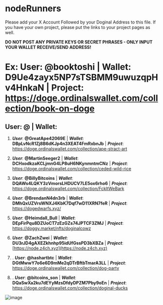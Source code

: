 # nodeRunners
Please add your X Account Followed by your Doginal Address to this file. If you have your own project, please put the links to your project pages as well.

**DO NOT POST ANY PRIVATE KEYS OR SECRET PHRASES - ONLY INPUT YOUR WALLET RECEIVE/SEND ADDRESS!**

# Ex: User: @booktoshi | Wallet: D9Ue4zayx5NP7sTSBMM9uwuzqpHv4HnkaN | Project: https://doge.ordinalswallet.com/collection/book-on-doge

## User: @          | Wallet: 

1. ***User***: **@GreatApe42069E** | ***Wallet***: **DBpLvNcR1Zj8B6dKJp4n3XEAT4FmRxbnJb** | ***Project***: https://doge.ordinalswallet.com/collection/ape-stract-art

2. ***User***: **@MartinSeeger2** | ***Wallet***: **DCHxodkzaKCLjmnG4LP8uH6NKynmntmCNz** | ***Project***: https://doge.ordinalswallet.com/collection/ceded-wild-rice

3. ***User***: **@BillyBitcoins** | ***Wallet***: **DQAWs4LQKY3zVmorsLHDUCV7LE5ox6rho6** | ***Project***: https://doge.ordinalswallet.com/collection/FckItWeBark

4. ***User***: **@BrendanN4dn3rb** | ***Wallet***: **DMhQxUZVrsWNXJ4KbK7Dqf7wD11XRN7feR** | ***Project***: https://dogedwarfs.xyz/

5.  ***User***: **@Heimdall_Bull** | ***Wallet***: **DEpFirPqu8DZUoCT7zEzGZs74JPTCF3ZMJ** | ***Project***: https://doggy.market/nfts/doginalcowz

6.  ***User***: **@ZachZwei** | ***Wallet***: **DU3rJD4gAXEZkhnhp95idUfGssPD3bXBZa** | ***Project***: [https://node.z4ch.xyz](https://node.z4ch.xyz)

7.  . ***User***: **@hashartbtc** | ***Wallet***: **DGtMwwY7o6e6D9mMe2qDTrBftbTmarA3LL** | ***Project***: https://doge.ordinalswallet.com/collection/dog-party

8.  . ***User***: **@bitcoins_son** | ***Wallet***: **DQaSwXa2ku7dEYyMzsDfdyDPZM7Pby9oEn** | ***Project***: https://doge.ordinalswallet.com/collection/doginal-ducks


![image](https://github.com/GreatApe42069/nodeRunners/assets/153969184/a5bff4cb-679c-45fa-bf67-097cecb4faa5)
